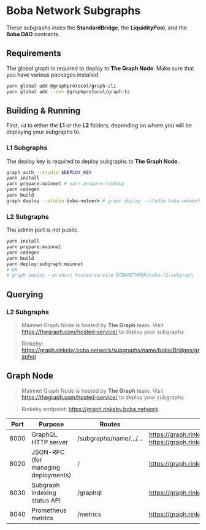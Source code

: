 # Boba Network Subgraphs

These subgraphs index the **StandardBridge**, the **LiquidityPool**, and the **Boba DAO** contracts.

## Requirements

The global graph is required to deploy to **The Graph Node**. Make sure that you have various packages installed.

```bash
yarn global add @graphprotocol/graph-cli
yarn global add --dev @graphprotocol/graph-ts
```

## Building & Running

First, `cd` to either the **L1** or the **L2** folders, depending on where you will be deploying your subgraphs to. 

### L1 Subgraphs

The deploy key is required to deploy subgraphs to **The Graph Node**. 

```bash
graph auth --studio $DEPLOY_KEY
yarn install
yarn prepare:mainnet # yarn prepare:rinkeby
yarn codegen
yarn build
graph deploy --studio boba-network # graph deploy --studio boba-network-rinkeby
```

### L2 Subgraphs

The admin port is not public. 

```bash
yarn install
yarn prepare:mainnet
yarn codegen
yarn build
yarn deploy:subgraph:mainnet
# OR
# graph deploy --product hosted-service BOBANETWORK/boba-l2-subgraph
```

## Querying

### L2 Subgraphs

> Mainnet Graph Node is hosted by **The Graph** team. Visit https://thegraph.com/hosted-service/ to deploy your subgraphs

> Rinkeby: https://graph.rinkeby.boba.network/subgraphs/name/boba/Bridges/graphql

## Graph Node

> Mainnet Graph Node is hosted by **The Graph** team. Visit https://thegraph.com/hosted-service/ to deploy your subgraphs

> Rinkeby endpoint: https://graph.rinkeby.boba.network

| **Port** | **Purpose**                               | **Routes**              | URL                                                          | **Permission** |
| -------- | ----------------------------------------- | ----------------------- | ------------------------------------------------------------ | -------------- |
| 8000     | GraphQL HTTP server                       | /subgraphs/name/.../... | https://graph.rinkeby.boba.network <br />https://graph.rinkeby.boba.network:8000 | Public         |
| 8020     | JSON-RPC<br /> (for managing deployments) | /                       | https://graph.rinkeby.boba.network:8020                      | Private        |
| 8030     | Subgraph indexing status API              | /graphql                | https://graph.rinkeby.boba.network:8030                      | Public         |
| 8040     | Prometheus metrics                        | /metrics                | https://graph.rinkeby.boba.network:8040                      | Public         |
